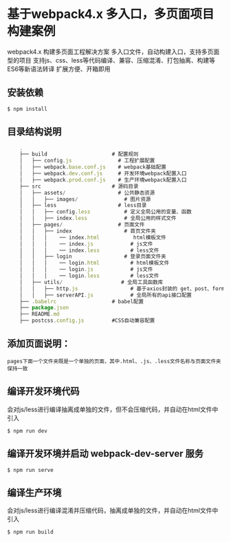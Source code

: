 # 基于webpack4.x 多入口，多页面项目构建案例
webpack4.x 构建多页面工程解决方案
多入口文件，自动构建入口，支持多页面型的项目
支持js、css、less等代码编译、兼容、压缩混淆、打包抽离、构建等
ES6等新语法转译
扩展方便、开箱即用

## 安装依赖
```
$ npm install
```

## 目录结构说明

``` js
    .
    ├── build                     # 配置规则
    │   ├── config.js               # 工程扩展配置
    │   ├── webpack.base.conf.js    # webpack基础配置
    │   ├── webpack.dev.conf.js     # 开发环境webpack配置入口
    │   ├── webpack.prod.conf.js    # 生产环境webpack配置入口
    ├── src                       # 源码目录
    │   ├── assets/                 # 公共静态资源
    │   │   ├── images/               # 图片资源
    │   ├── less                    # less目录
    │   │   ├── config.less           # 定义全局公用的变量、函数
    │   │   ├── index.less            # 全局公用的样式文件
    │   ├── pages/                  # 页面文件
    │   │   ├── index                 # 首页文件夹
    │   │   │    ── index.html           html模板文件
    │   │   │    ── index.js            # js文件
    │   │   │    ── index.less          # less文件
    │   │   ├── login                 # 登录页面文件夹
    │   │   │    ── login.html          # html模板文件
    │   │   │    ── login.js            # js文件
    │   │   │    ── login.less          # less文件
    │   ├── utils/                   # 全局工具函数库
    │   │   ├── http.js                 # 基于axios封装的 get、post、formData 请求方法
    │   │   ├── serverAPI.js            # 全局所有的api接口配置
    ├── .babelrc                  # babel配置
    ├── package.json              
    ├── README.md                 
    ├── postcss.config.js         #CSS自动兼容配置
```

## 添加页面说明：
```
pages下面一个文件夹既是一个单独的页面，其中.html、.js、.less文件名称与页面文件夹保持一致
```

## 编译开发环境代码
会对js/less进行编译抽离成单独的文件，但不会压缩代码，并自动在html文件中引入
```
$ npm run dev
```

## 编译开发环境并启动 webpack-dev-server 服务
```
$ npm run serve
```

## 编译生产环境
会对js/less进行编译混淆并压缩代码，抽离成单独的文件，并自动在html文件中引入
```
$ npm run build
```